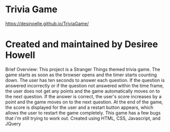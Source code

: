 # Trivia Game
https://desinoelle.github.io/TriviaGame/
# Created and maintained by Desiree Howell
Brief Overview: This project is a Stranger Things themed trivia game. The game starts as soon as the browser opens and the timer starts counting down. The user has ten seconds to answer each question. If the question is answered incorrectly or if the question not answered within the time frame, the user does not get any points and the game automatically moves on to the next question. If the answer is correct, the user's score increases by a point and the game moves on to the next question. At the end of the game, the score is displayed for the user and a restart button appears, which allows the user to restart the game completely. This game has a few bugs that i'm still trying to work out.
Created using HTML, CSS, Javascript, and JQuery
